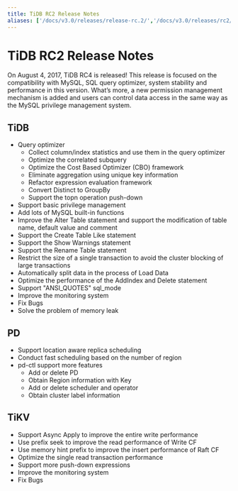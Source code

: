 ```yaml
---
title: TiDB RC2 Release Notes
aliases: ['/docs/v3.0/releases/release-rc.2/','/docs/v3.0/releases/rc2/','/docs/releases/rc2/']
---
```


# TiDB RC2 Release Notes

On August 4, 2017, TiDB RC4 is released! This release is focused on the compatibility with MySQL, SQL query optimizer, system stability and performance in this version. What’s more, a new permission management mechanism is added and users can control data access in the same way as the MySQL privilege management system.

## TiDB

+ Query optimizer
    - Collect column/index statistics and use them in the query optimizer
    - Optimize the correlated subquery
    - Optimize the Cost Based Optimizer (CBO) framework
    - Eliminate aggregation using unique key information
    - Refactor expression evaluation framework
    - Convert Distinct to GroupBy
    - Support the topn operation push-down
+ Support basic privilege management
+ Add lots of MySQL built-in functions
+ Improve the Alter Table statement and support the modification of table name, default value and comment
+ Support the Create Table Like statement
+ Support the Show Warnings statement
+ Support the Rename Table statement
+ Restrict the size of a single transaction to avoid the cluster blocking of large transactions
+ Automatically split data in the process of Load Data
+ Optimize the performance of the AddIndex and Delete statement
+ Support "ANSI_QUOTES" sql_mode
+ Improve the monitoring system
+ Fix Bugs
+ Solve the problem of memory leak

## PD

+ Support location aware replica scheduling
+ Conduct fast scheduling based on the number of region
+ pd-ctl support more features
    - Add or delete PD
    - Obtain Region information with Key
    - Add or delete scheduler and operator
    - Obtain cluster label information

## TiKV

+ Support Async Apply to improve the entire write performance
+ Use prefix seek to improve the read performance of Write CF
+ Use memory hint prefix to improve the insert performance of Raft CF
+ Optimize the single read transaction performance
+ Support more push-down expressions
+ Improve the monitoring system
+ Fix Bugs
